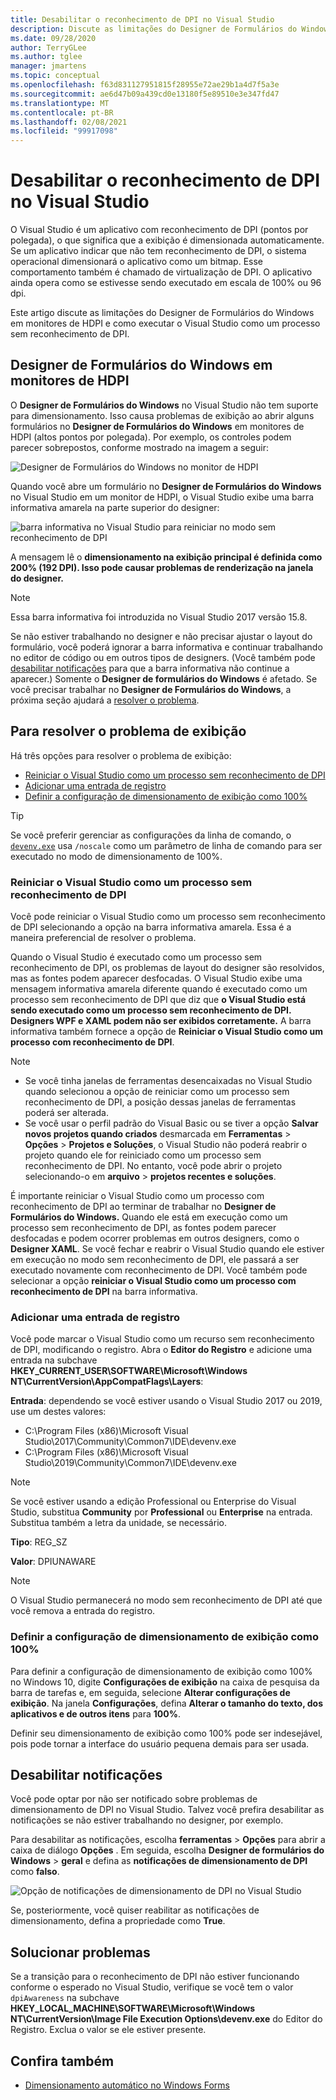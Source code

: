 ```yaml
---
title: Desabilitar o reconhecimento de DPI no Visual Studio
description: Discute as limitações do Designer de Formulários do Windows em monitores de HDPI e como executar o Visual Studio como um processo sem reconhecimento de DPI.
ms.date: 09/28/2020
author: TerryGLee
ms.author: tglee
manager: jmartens
ms.topic: conceptual
ms.openlocfilehash: f63d831127951815f28955e72ae29b1a4d7f5a3e
ms.sourcegitcommit: ae6d47b09a439cd0e13180f5e89510e3e347fd47
ms.translationtype: MT
ms.contentlocale: pt-BR
ms.lasthandoff: 02/08/2021
ms.locfileid: "99917098"
---
```

# <a name="disable-dpi-awareness-in-visual-studio"></a>Desabilitar o reconhecimento de DPI no Visual Studio

O Visual Studio é um aplicativo com reconhecimento de DPI (pontos por polegada), o que significa que a exibição é dimensionada automaticamente. Se um aplicativo indicar que não tem reconhecimento de DPI, o sistema operacional dimensionará o aplicativo como um bitmap. Esse comportamento também é chamado de virtualização de DPI. O aplicativo ainda opera como se estivesse sendo executado em escala de 100% ou 96 dpi.

Este artigo discute as limitações do Designer de Formulários do Windows em monitores de HDPI e como executar o Visual Studio como um processo sem reconhecimento de DPI.

## <a name="windows-forms-designer-on-hdpi-monitors"></a>Designer de Formulários do Windows em monitores de HDPI

O **Designer de Formulários do Windows** no Visual Studio não tem suporte para dimensionamento. Isso causa problemas de exibição ao abrir alguns formulários no **Designer de Formulários do Windows** em monitores de HDPI (altos pontos por polegada). Por exemplo, os controles podem parecer sobrepostos, conforme mostrado na imagem a seguir:

![Designer de Formulários do Windows no monitor de HDPI](./media/win-forms-designer-hdpi.png)

Quando você abre um formulário no **Designer de Formulários do Windows** no Visual Studio em um monitor de HDPI, o Visual Studio exibe uma barra informativa amarela na parte superior do designer:

![barra informativa no Visual Studio para reiniciar no modo sem reconhecimento de DPI](./media/scaling-gold-bar.png)

A mensagem lê o **dimensionamento na exibição principal é definida como 200% (192 DPI). Isso pode causar problemas de renderização na janela do designer.**

> [!NOTE]
> Essa barra informativa foi introduzida no Visual Studio 2017 versão 15.8.

Se não estiver trabalhando no designer e não precisar ajustar o layout do formulário, você poderá ignorar a barra informativa e continuar trabalhando no editor de código ou em outros tipos de designers. (Você também pode [desabilitar notificações](#disable-notifications) para que a barra informativa não continue a aparecer.) Somente o **Designer de formulários do Windows** é afetado. Se você precisar trabalhar no **Designer de Formulários do Windows**, a próxima seção ajudará a [resolver o problema](#to-resolve-the-display-problem).

## <a name="to-resolve-the-display-problem"></a>Para resolver o problema de exibição

Há três opções para resolver o problema de exibição:

- [Reiniciar o Visual Studio como um processo sem reconhecimento de DPI](#restart-visual-studio-as-a-dpi-unaware-process)
- [Adicionar uma entrada de registro](#add-a-registry-entry)
- [Definir a configuração de dimensionamento de exibição como 100%](#set-your-display-scaling-setting-to-100)

> [!TIP]
> Se você preferir gerenciar as configurações da linha de comando, o [`devenv.exe`](../ide/reference/devenv-command-line-switches.md) usa `/noscale` como um parâmetro de linha de comando para ser executado no modo de dimensionamento de 100%.

### <a name="restart-visual-studio-as-a-dpi-unaware-process"></a>Reiniciar o Visual Studio como um processo sem reconhecimento de DPI

Você pode reiniciar o Visual Studio como um processo sem reconhecimento de DPI selecionando a opção na barra informativa amarela. Essa é a maneira preferencial de resolver o problema.

Quando o Visual Studio é executado como um processo sem reconhecimento de DPI, os problemas de layout do designer são resolvidos, mas as fontes podem aparecer desfocadas. O Visual Studio exibe uma mensagem informativa amarela diferente quando é executado como um processo sem reconhecimento de DPI que diz que **o Visual Studio está sendo executado como um processo sem reconhecimento de DPI. Designers WPF e XAML podem não ser exibidos corretamente.** A barra informativa também fornece a opção de **Reiniciar o Visual Studio como um processo com reconhecimento de DPI**.

> [!NOTE]
> - Se você tinha janelas de ferramentas desencaixadas no Visual Studio quando selecionou a opção de reiniciar como um processo sem reconhecimento de DPI, a posição dessas janelas de ferramentas poderá ser alterada.
> - Se você usar o perfil padrão do Visual Basic ou se tiver a opção **Salvar novos projetos quando criados** desmarcada em **Ferramentas** > **Opções** > **Projetos e Soluções**, o Visual Studio não poderá reabrir o projeto quando ele for reiniciado como um processo sem reconhecimento de DPI. No entanto, você pode abrir o projeto selecionando-o em **arquivo**  >  **projetos recentes e soluções**.

É importante reiniciar o Visual Studio como um processo com reconhecimento de DPI ao terminar de trabalhar no **Designer de Formulários do Windows.** Quando ele está em execução como um processo sem reconhecimento de DPI, as fontes podem parecer desfocadas e podem ocorrer problemas em outros designers, como o **Designer XAML**. Se você fechar e reabrir o Visual Studio quando ele estiver em execução no modo sem reconhecimento de DPI, ele passará a ser executado novamente com reconhecimento de DPI. Você também pode selecionar a opção **reiniciar o Visual Studio como um processo com reconhecimento de DPI** na barra informativa.

### <a name="add-a-registry-entry"></a>Adicionar uma entrada de registro

Você pode marcar o Visual Studio como um recurso sem reconhecimento de DPI, modificando o registro. Abra o **Editor do Registro** e adicione uma entrada na subchave **HKEY_CURRENT_USER\SOFTWARE\Microsoft\Windows NT\CurrentVersion\AppCompatFlags\Layers**:

**Entrada**: dependendo se você estiver usando o Visual Studio 2017 ou 2019, use um destes valores:

- C:\Program Files (x86)\Microsoft Visual Studio\2017\Community\Common7\IDE\devenv.exe
- C:\Program Files (x86)\Microsoft Visual Studio\2019\Community\Common7\IDE\devenv.exe

> [!NOTE]
> Se você estiver usando a edição Professional ou Enterprise do Visual Studio, substitua **Community** por **Professional** ou **Enterprise** na entrada. Substitua também a letra da unidade, se necessário.

**Tipo**: REG_SZ

**Valor**: DPIUNAWARE

> [!NOTE]
> O Visual Studio permanecerá no modo sem reconhecimento de DPI até que você remova a entrada do registro.

### <a name="set-your-display-scaling-setting-to-100"></a>Definir a configuração de dimensionamento de exibição como 100%

Para definir a configuração de dimensionamento de exibição como 100% no Windows 10, digite **Configurações de exibição** na caixa de pesquisa da barra de tarefas e, em seguida, selecione **Alterar configurações de exibição**. Na janela **Configurações**, defina **Alterar o tamanho do texto, dos aplicativos e de outros itens** para **100%**.

Definir seu dimensionamento de exibição como 100% pode ser indesejável, pois pode tornar a interface do usuário pequena demais para ser usada.

## <a name="disable-notifications"></a>Desabilitar notificações

Você pode optar por não ser notificado sobre problemas de dimensionamento de DPI no Visual Studio. Talvez você prefira desabilitar as notificações se não estiver trabalhando no designer, por exemplo.

Para desabilitar as notificações, escolha **ferramentas**  >  **Opções** para abrir a caixa de diálogo **Opções** . Em seguida, escolha **Designer de formulários do Windows**  >  **geral** e defina as **notificações de dimensionamento de DPI** como **falso**.

![Opção de notificações de dimensionamento de DPI no Visual Studio](./media/notifications-option.png)

Se, posteriormente, você quiser reabilitar as notificações de dimensionamento, defina a propriedade como **True**.

## <a name="troubleshoot"></a>Solucionar problemas

Se a transição para o reconhecimento de DPI não estiver funcionando conforme o esperado no Visual Studio, verifique se você tem o valor `dpiAwareness` na subchave **HKEY_LOCAL_MACHINE\SOFTWARE\Microsoft\Windows NT\CurrentVersion\Image File Execution Options\devenv.exe** do Editor do Registro. Exclua o valor se ele estiver presente.

## <a name="see-also"></a>Confira também

- [Dimensionamento automático no Windows Forms](/dotnet/framework/winforms/automatic-scaling-in-windows-forms)
